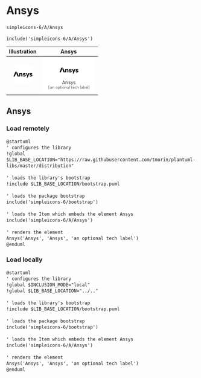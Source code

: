 # Ansys


```text
simpleicons-6/A/Ansys
```

```text
include('simpleicons-6/A/Ansys')
```



| Illustration | Ansys |
| :---: | :---: |
| ![illustration for Illustration](../../simpleicons-6/A/Ansys.png) | ![illustration for Ansys](../../simpleicons-6/A/Ansys.Local.png) |




## Ansys

### Load remotely
```plantuml
@startuml
' configures the library
!global $LIB_BASE_LOCATION="https://raw.githubusercontent.com/tmorin/plantuml-libs/master/distribution"

' loads the library's bootstrap
!include $LIB_BASE_LOCATION/bootstrap.puml

' loads the package bootstrap
include('simpleicons-6/bootstrap')

' loads the Item which embeds the element Ansys
include('simpleicons-6/A/Ansys')

' renders the element
Ansys('Ansys', 'Ansys', 'an optional tech label')
@enduml
```

### Load locally
```plantuml
@startuml
' configures the library
!global $INCLUSION_MODE="local"
!global $LIB_BASE_LOCATION="../.."

' loads the library's bootstrap
!include $LIB_BASE_LOCATION/bootstrap.puml

' loads the package bootstrap
include('simpleicons-6/bootstrap')

' loads the Item which embeds the element Ansys
include('simpleicons-6/A/Ansys')

' renders the element
Ansys('Ansys', 'Ansys', 'an optional tech label')
@enduml
```

